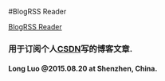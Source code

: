 #BlogRSS Reader

[BlogRSS Reader](https://github.com/longluo/BlogRSS)

### 用于订阅个人[CSDN](http://blog.csdn.net/tcpipstack)写的博客文章.


#### Long Luo @2015.08.20 at Shenzhen, China.


